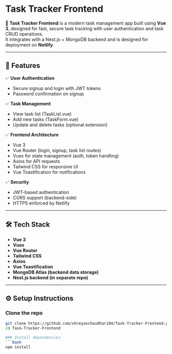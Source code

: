 # Task Tracker Frontend

🌟 **Task Tracker Frontend** is a modern task management app built using **Vue 3**, designed for fast, secure task tracking with user authentication and task CRUD operations.  
It integrates with a Nest.js + MongoDB backend and is designed for deployment on **Netlify**.

---

## 🚀 Features

✅ **User Authentication**
- Secure signup and login with JWT tokens
- Password confirmation on signup

✅ **Task Management**
- View task list (TaskList.vue)
- Add new tasks (TaskForm.vue)
- Update and delete tasks (optional extension)

✅ **Frontend Architecture**
- Vue 3 
- Vue Router (login, signup, task list routes)
- Vuex for state management (auth, token handling)
- Axios for API requests
- Tailwind CSS for responsive UI
- Vue Toastification for notifications

✅ **Security**
- JWT-based authentication
- CORS support (backend-side)
- HTTPS enforced by Netlify

---

## 🛠 Tech Stack

- **Vue 3**
- **Vuex**
- **Vue Router**
- **Tailwind CSS**
- **Axios**
- **Vue Toastification**
- **MongoDB Atlas (backend data storage)**
- **Nest.js backend (in separate repo)**

---

## ⚙️ Setup Instructions

### Clone the repo
```bash
git clone https://github.com/shreyaschaudhari04/Task-Tracker-Frontend.git
cd Task-Tracker-Frontend

### Install dependencies
```bash
npm install
